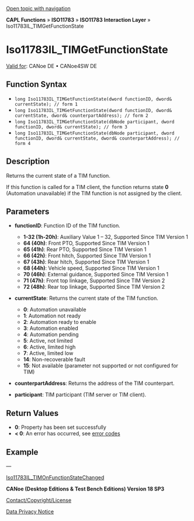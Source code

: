 [Open topic with navigation](../../../../../../CANoeDEFamily.htm#Topics/CAPLFunctions/ISO11783/ISOInteractionLayer/Functions/CAPLfunctionIso11783ILtimGetFunctionState.md)

**CAPL Functions** » **ISO11783** » **ISO11783 Interaction Layer** » Iso11783IL_TIMGetFunctionState

# Iso11783IL_TIMGetFunctionState

[Valid for](../../../../Shared/FeatureAvailability.md): CANoe DE • CANoe4SW DE

## Function Syntax

- `long Iso11783IL_TIMGetFunctionState(dword functionID, dword& currentState); // form 1`
- `long Iso11783IL_TIMGetFunctionState(dword functionID, dword& currentState, dword& counterpartAddress); // form 2`
- `long Iso11783IL_TIMGetFunctionState(dbNode participant, dword functionID, dword& currentState); // form 3`
- `long Iso11783IL_TIMGetFunctionState(dbNode participant, dword functionID, dword& currentState, dword& counterpartAddress); // form 4`

## Description

Returns the current state of a TIM function.

If this function is called for a TIM client, the function returns state **0** (Automation unavailable) if the TIM function is not assigned by the client.

## Parameters

- **functionID**: Function ID of the TIM function.
  - **1-32 (1h-20h)**: Auxiliary Value 1 – 32, Supported Since TIM Version 1
  - **64 (40h)**: Front PTO, Supported Since TIM Version 1
  - **65 (41h)**: Rear PTO, Supported Since TIM Version 1
  - **66 (42h)**: Front hitch, Supported Since TIM Version 1
  - **67 (43h)**: Rear hitch, Supported Since TIM Version 1
  - **68 (44h)**: Vehicle speed, Supported Since TIM Version 1
  - **70 (46h)**: External guidance, Supported Since TIM Version 1
  - **71 (47h)**: Front top linkage, Supported Since TIM Version 2
  - **72 (48h)**: Rear top linkage, Supported Since TIM Version 2

- **currentState**: Returns the current state of the TIM function.
  - **0**: Automation unavailable
  - **1**: Automation not ready
  - **2**: Automation ready to enable
  - **3**: Automation enabled
  - **4**: Automation pending
  - **5**: Active, not limited
  - **6**: Active, limited high
  - **7**: Active, limited low
  - **14**: Non-recoverable fault
  - **15**: Not available (parameter not supported or not configured for TIM)

- **counterpartAddress**: Returns the address of the TIM counterpart.

- **participant**: TIM participant (TIM server or TIM client).

## Return Values

- **0**: Property has been set successfully
- **< 0**: An error has occurred, see [error codes](../../../CAPLfunctionsISOj1939ErrorCodes.md)

## Example

—

[Iso11783IL_TIMOnFunctionStateChanged](CAPLfunctionIso11783ILtimOnFunctionStateChanged.md)

**CANoe (Desktop Editions & Test Bench Editions) Version 18 SP3**

[Contact/Copyright/License](../../../../Shared/ContactCopyrightLicense.md)

[Data Privacy Notice](https://www.vector.com/int/en/company/get-info/privacy-policy/)
